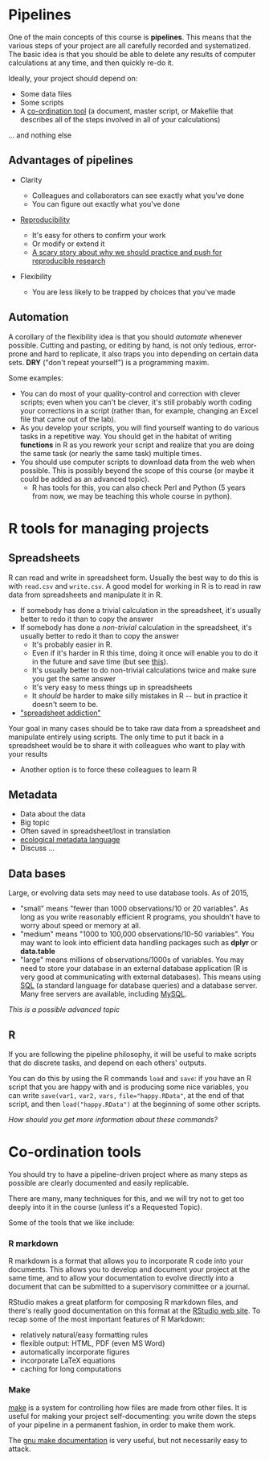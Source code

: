 Pipelines
=========

One of the main concepts of this course is **pipelines**. This means
that the various steps of your project are all carefully recorded and
systematized. The basic idea is that you should be able to delete any
results of computer calculations at any time, and then quickly re-do it.

Ideally, your project should depend on:

-   Some data files
-   Some scripts
-   A [co-ordination tool](co-ordination_tool.html) (a document,
    master script, or Makefile that describes all of the steps involved
    in all of your calculations)

... and nothing else

Advantages of pipelines
-----------------------

-   Clarity
    -   Colleagues and collaborators can see exactly what you've done
    -   You can figure out exactly what you've done

-   [Reproducibility](http://reproducibleresearch.net/links/)
    -   It's easy for others to confirm your work
    -   Or modify or extend it
    -   [A scary story about why we should practice and push for
        reproducible research](http://www.economist.com/node/21528593)

-   Flexibility
    -   You are less likely to be trapped by choices that you've made

Automation
----------

A corollary of the flexibility idea is that you should *automate*
whenever possible. Cutting and pasting, or editing by hand, is not only
tedious, error-prone and hard to replicate, it also traps you into
depending on certain data sets. **DRY** ("don't repeat yourself") is a
programming maxim.

Some examples:

-   You can do most of your quality-control and correction with clever
    scripts; even when you can't be clever, it's still probably worth
    coding your corrections in a script (rather than, for example,
    changing an Excel file that came out of the lab).
-   As you develop your scripts, you will find yourself wanting to do
    various tasks in a repetitive way. You should get in the habitat of
    writing **functions** in R as you rework your script and realize
    that you are doing the same task (or nearly the same task)
    multiple times.
-   You should use computer scripts to download data from the web
    when possible. This is possibly beyond the scope of this course (or
    maybe it could be added as an advanced topic).
    -   R has tools for this, you can also check Perl and Python (5
        years from now, we may be teaching this whole course in python).

R tools for managing projects
=============================

Spreadsheets
------------

R can read and write in spreadsheet form. Usually the best way to do
this is with `read.csv` and `write.csv`. A good model for working in R
is to read in raw data from spreadsheets and manipulate it in R.

-   If somebody has done a trivial calculation in the spreadsheet, it's
    usually better to redo it than to copy the answer
-   If somebody has done a *non-trivial* calculation in the spreadsheet,
    it's usually better to redo it than to copy the answer
    -   It's probably easier in R.
    -   Even if it's harder in R this time, doing it once will enable
        you to do it in the future and save time (but see
        [this](http://xkcd.com/1319/)).
    -   It's usually better to do non-trivial calculations twice and
        make sure you get the same answer
    -   It's very easy to mess things up in spreadsheets
    -   It *should* be harder to make silly mistakes in R -- but in
        practice it doesn't seem to be.
-   ["spreadsheet
    addiction"](http://www.burns-stat.com/documents/tutorials/spreadsheet-addiction/)

Your goal in many cases should be to take raw data from a spreadsheet
and manipulate entirely using scripts. The only time to put it back in a
spreadsheet would be to share it with colleagues who want to play with
your results

-   Another option is to force these colleagues to learn R

Metadata
--------

-   Data about the data
-   Big topic
-   Often saved in spreadsheet/lost in translation
-   [ecological metadata language](https://github.com/ropensci/EML)
-   Discuss ...

Data bases
----------

Large, or evolving data sets may need to use database tools. As of 2015,

-   "small" means "fewer than 1000 observations/10 or 20 variables". As
    long as you write reasonably efficient R programs, you shouldn't
    have to worry about speed or memory at all.
-   "medium" means "1000 to 100,000 observations/10-50 variables". You
    may want to look into efficient data handling packages such as
    **dplyr** or **data.table**
-   "large" means millions of observations/1000s of variables. You may
    need to store your database in an external database application (R
    is very good at communicating with external databases). This means
    using [ SQL](Wikipedia:SQL.html) (a standard language for
    database queries) and a database server. Many free servers are
    available, including [ MySQL](Wikipedia:MySQL.html).

*This is a possible advanced topic*

R
-

If you are following the pipeline philosophy, it will be useful to make
scripts that do discrete tasks, and depend on each others' outputs.

You can do this by using the R commands `load` and `save`: if you have
an R script that you are happy with and is producing some nice
variables, you can write `save(var1,` `var2,` `vars,`
`file="happy.RData"`, at the end of that script, and then
`load("happy.RData")` at the beginning of some other scripts.

*How should you get more information about these commands?*

Co-ordination tools
===================

You should try to have a pipeline-driven project where as many steps as
possible are clearly documented and easily replicable.

There are many, many techniques for this, and we will try not to get too
deeply into it in the course (unless it's a Requested Topic).

Some of the tools that we like include:

### R markdown

R markdown is a format that allows you to incorporate R code into your documents. This allows you to develop and document your project at the same time, and to allow your documentation to evolve directly into a document that can be submitted to a supervisory committee or a journal.

RStudio makes a great platform for composing R markdown files, and
there's really good documentation on this format at the [RStudio web
site](http://rmarkdown.rstudio.com/). To recap some of the most
important features of R Markdown:

-   relatively natural/easy formatting rules
-   flexible output: HTML, PDF (even MS Word)
-   automatically incorporate figures
-   incorporate LaTeX equations
-   caching for long computations

### Make

[ make](Wikipedia:Make_(software).html) is a system for
controlling how files are made from other files. It is useful for making
your project self-documenting: you write down the steps of your pipeline
in a permanent fashion, in order to make them work.

The [gnu make documentation](http://www.gnu.org/software/make/manual/make.html) is very useful, but not necessarily easy to attack.

